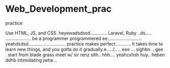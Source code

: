 # Web_Development_prac
practice

Use HTML, JS, and CSS.
 heyewadsdssd.............
Laravel, Ruby ..ds.....
....................
be a programmer programmered ee...........................
 yeahdsdsd.............................
practice makes perfect............
It takes time to learn new things, and you gotta do it gradually.e...../..
..
 eee ...
sighbn.
. gee . start from blade grass meet w/ sir renz
sith..
hhh....
yeahcxhsh
huy..
heben
ddhb
intimidating
jwha
..
